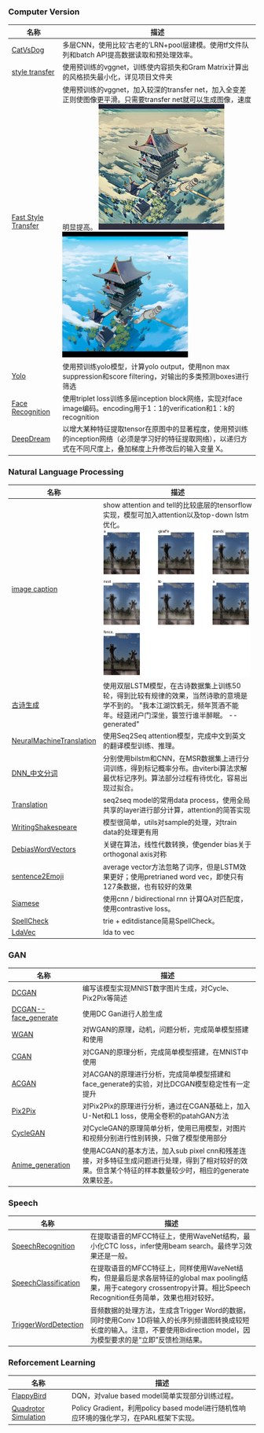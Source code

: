 
### Computer Version

| 名称                                      | 描述                                                         |
| ----------------------------------------- | ------------------------------------------------------------ |
| [CatVsDog](CatVsDog/)                     | 多层CNN，使用比较‘古老的’LRN+pool层建模。使用tf文件队列和batch API提高数据读取和预处理效率。 |
| [style transfer](style_tansfer/)          | 使用预训练的vggnet，训练使内容损失和Gram Matrix计算出的风格损失最小化，详见项目文件夹 |
| [Fast Style Transfer](FastStyleTransfer/) | 使用预训练的vggnet，加入较深的transfer net，加入全变差正则使图像更平滑。只需要transfer net就可以生成图像，速度明显提高。  ![img](FastStyleTransfer/pic1.png)![img](FastStyleTransfer/pic2.png) |
| [Yolo](Yolo/)                             | 使用预训练yolo模型，计算yolo output，使用non max suppression和score filtering，对输出的多类预测boxes进行筛选 |
| [Face Recognition](FaceRecognition/)      | 使用triplet loss训练多层inception block网络，实现对face image编码。encoding用于1：1的verification和1：k的recognition |
| [DeepDream](DeepDream/)                   | 以增大某种特征提取tensor在原图中的显著程度，使用预训练的inception网络（必须是学习好的特征提取网络），以递归方式在不同尺度上，叠加梯度上升修改后的输入变量 X。 |

### Natural Language Processing

| 名称                                                  | 描述                                                         |
| ----------------------------------------------------- | ------------------------------------------------------------ |
| [image caption](image_caption/)                       | show attention and tell的比较底层的tensorflow实现，模型可加入attention以及top-down lstm优化。  ![img](image_caption/pic3.png) |
| [古诗生成](古诗生成/)                                 | 使用双层LSTM模型，在古诗数据集上训练50轮，得到比较有规律的效果，当然诗歌的意境是学不到的。 "我本江湖饮鹤无，频年贳酒不能年。经筵闭户门深坐，簑笠行谁半醉眠。 --generated"|
| [NeuralMachineTranslation](NeuralMachineTranslation/) | 使用Seq2Seq attention模型，完成中文到英文的翻译模型训练、推理。 |
| [DNN_中文分词](DNN_中文分词/)                         | 分别使用bilstm和CNN，在MSR数据集上进行分词训练，得到标记概率分布。由viterbi算法求解最优标记序列。算法部分过程有待优化，容易出现过拟合。 |
| [Translation](Translation/)                           | seq2seq model的常用data process，使用全局共享的layer进行部分计算，attention的简答实现 |
| [WritingShakespeare](WritingShakespeare/)             | 模型很简单，utils对sample的处理，对train data的处理更有用    |
| [DebiasWordVectors](DebiasWordVectors/)               | 关键在算法，线性代数转换，使gender bias关于orthogonal axis对称 |
| [sentence2Emoji](sentence2Emoji/)                     | average vector方法忽略了词序，但是LSTM效果更好；使用pretrianed word vec，即使只有127条数据，也有较好的效果 |
| [Siamese](Siamese/)                     | 使用cnn / bidirectional rnn 计算QA对匹配度，使用contrastive loss。 |
| [SpellCheck](SpellCheck/)                     | trie + editdistance简易SpellCheck。 |
| [LdaVec](LdaVec/)                     | lda to vec |


### GAN

| 名称                                          | 描述                                                         |
| --------------------------------------------- | ------------------------------------------------------------ |
| [DCGAN](DCGAN/)                               | 编写该模型实现MNIST数字图片生成，对Cycle、Pix2Pix等简述      |
| [DCGAN--face_generate](DCGAN--face_generate/) | 使用DC Gan进行人脸生成                                       |
| [WGAN](WGAN/)                                 | 对WGAN的原理，动机，问题分析，完成简单模型搭建和使用         |
| [CGAN](CGAN/)                                 | 对CGAN的原理分析，完成简单模型搭建，在MNIST中使用            |
| [ACGAN](ACGAN/)                               | 对ACGAN的原理进行分析，完成简单模型搭建和face_generate的实验，对比DCGAN模型稳定性有一定提升 |
| [Pix2Pix](Pix2Pix/)                           | 对Pix2Pix的原理进行分析，通过在CGAN基础上，加入U-Net和L1 loss，使用全卷积的patahGAN方法 |
| [CycleGAN](CycleGAN/)                         | 对CycleGAN的原理简单分析，使用已用模型，对图片和视频分别进行性别转换，只做了模型使用部分 |
| [Anime_generation](Anime_generation/)         | 使用ACGAN的基本方法，加入sub pixel cnn和残差连接，对多特征生成问题进行处理，得到了相对较好的效果。但含某个特征的样本数量较少时，相应的generate效果较差。 |

### Speech

| 名称                                          | 描述                                                         |
| --------------------------------------------- | ------------------------------------------------------------ |
| [SpeechRecognition](SpeechRecognition/)       | 在提取语音的MFCC特征上，使用WaveNet结构，最小化CTC loss，infer使用beam search。最终学习效果还是一般。 |
| [SpeechClassification](SpeechClassification/) | 在提取语音的MFCC特征上，同样使用WaveNet结构，但是最后是求各层特征的global max pooling结果，用于category crossentropy计算。相比Speech Recognition任务简单，效果也相对较好。 |
| [TriggerWordDetection](TriggerWordDetection/) | 音频数据的处理方法，生成含Trigger Word的数据，同时使用Conv 1D将输入的长序列频谱图转换成较短长度的输入。注意，不要使用Bidirection model，因为模型要求的是“立即”反馈检测结果。 |

### Reforcement Learning

| 名称                      | 描述                                                    |
| ------------------------- | ------------------------------------------------------- |
| [FlappyBird](FlappyBird/) | DQN，对value based model简单实现部分训练过程。 |
| [Quadrotor Simulation](Quadrotor_DDPG/) | Policy Gradient，利用policy based model进行随机性响应环境的强化学习，在PARL框架下实现。 |



